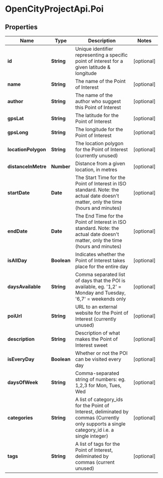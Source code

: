 # OpenCityProjectApi.Poi

## Properties
Name | Type | Description | Notes
------------ | ------------- | ------------- | -------------
**id** | **String** | Unique identifier representing a specific point of interest for a given latitude &amp; longitude | [optional] 
**name** | **String** | The name of the Point of Interest | [optional] 
**author** | **String** | The name of the author who suggest this Point of Interest | [optional] 
**gpsLat** | **String** | The latitude for the Point of Interest | [optional] 
**gpsLong** | **String** | The longitude for the Point of Interest | [optional] 
**locationPolygon** | **String** | The location polygon for the Point of Interest (currently unused) | [optional] 
**distanceInMetre** | **Number** | Distance from a given location, in metres | [optional] 
**startDate** | **Date** | The Start Time for the Point of Interest in ISO standard. Note: the actual date doesn&#39;t matter, only the time (hours and minutes) | [optional] 
**endDate** | **Date** | The End Time for the Point of Interest in ISO standard. Note: the actual date doesn&#39;t matter, only the time (hours and minutes) | [optional] 
**isAllDay** | **Boolean** | Indicates whether the Point of Interest takes place for the entire day | [optional] 
**daysAvailable** | **String** | Comma separated list of days that the POI is available, eg. &#39;1,2&#39; &#x3D; Monday and Tuesday, &#39;6,7&#39; &#x3D; weekends only | [optional] 
**poiUrl** | **String** | URL to an external website for the Point of Interest (currently unused) | [optional] 
**description** | **String** | Description of what makes the Point of Interest sweet | [optional] 
**isEveryDay** | **Boolean** | Whether or not the POI can be visited every day | [optional] 
**daysOfWeek** | **String** | Comma-separated string of numbers: eg. 1,2,3 for Mon, Tues, Wed | [optional] 
**categories** | **String** | A list of category_ids for the Point of Interest, deliminated by commas (Currently only supports a single category_id i.e. a single integer) | [optional] 
**tags** | **String** | A list of tags for the Point of Interest, deliminated by commas (current unused) | [optional] 


